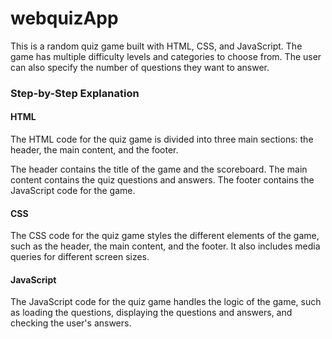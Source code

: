 # webquizApp



This is a random quiz game built with HTML, CSS, and JavaScript. The game has multiple difficulty levels and categories to choose from. The user can also specify the number of questions they want to answer.

### Step-by-Step Explanation

#### HTML

The HTML code for the quiz game is divided into three main sections: the header, the main content, and the footer.

The header contains the title of the game and the scoreboard. The main content contains the quiz questions and answers. The footer contains the JavaScript code for the game.

#### CSS

The CSS code for the quiz game styles the different elements of the game, such as the header, the main content, and the footer. It also includes media queries for different screen sizes.

#### JavaScript

The JavaScript code for the quiz game handles the logic of the game, such as loading the questions, displaying the questions and answers, and checking the user's answers.



